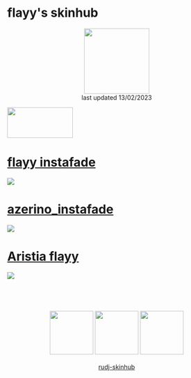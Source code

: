 # flayy's skinhub
<p align="center">
<a href="https://osu.ppy.sh/users/12069464">
  <img src="https://a.ppy.sh/12069464"  
       width="150"
       height="150"></a>
<br>
last updated 13/02/2023
</p>

<a href="https://www.youtube.com/watch?v=kbbgypvGPgM">
<img src="https://i.imgur.com/uDyKiLi.png"
       width="151" 
       height="70"/></a>

# [flayy instafade](https://github.com/ryancranie/skinhub/raw/tyfh/player/flayy/flayy%20instafade.osk)
[![](https://i.imgur.com/uqhPPIK.png)](https://github.com/ryancranie/skinhub/raw/tyfh/player/flayy/flayy%20instafade.osk)

# [azerino_instafade](https://github.com/ryancranie/skinhub/raw/tyfh/player/flayy/azerino_instafade.osk)
[![](https://i.imgur.com/7Sg5glh.png)](https://github.com/ryancranie/skinhub/raw/tyfh/player/flayy/azerino_instafade.osk)

# [Aristia flayy](https://github.com/ryancranie/skinhub/raw/tyfh/player/flayy/Aristia%20flayy.osk)
[![](https://i.imgur.com/zLmYmPx.png)](https://github.com/ryancranie/skinhub/raw/tyfh/player/flayy/Aristia%20flayy.osk)

#
<p align="center">
  <br></br>
  <a href="https://www.twitch.tv/yyalf">
  <img src="https://i.imgur.com/HM030lk.png" 
       width="100" 
       height="100"></a>
  <a href="https://www.youtube.com/channel/UCrwksNvVG0-Y70vspPnLBhg">
  <img src="https://i.imgur.com/YWbDUUy.png"  
       width="100" 
       height="100"></a>
  <a href="https://twitter.com/flayynq">
  <img src="https://i.imgur.com/PUQ5uWf.png" 
       width="100" 
       height="100"></a>
  <br></br>
  <a href="README.md">rudj-skinhub</a>
 </p>

